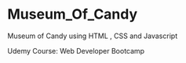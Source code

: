# Museum_Of_Candy
Museum of Candy using HTML , CSS and Javascript

Udemy Course: Web Developer Bootcamp
